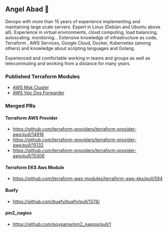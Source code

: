 ## Angel Abad 👋

Devops with more than 15 years of experience implementing and maintaining large scale servers. Expert in Linux (Debian and Ubuntu above all). Experience in virtual environments, cloud computing, load balancing, autoscaling, monitoring… Extensive knowledge of infrastructure as code, Terraform , AWS Services, Google Cloud, Docker, Kubernetes (among others) and knowledge about scripting languages and Golang.

Experienced and comfortable working in teams and groups as well as telecommuting and working from a distance for many years.

### Published Terraform Modules

  * [AWS Msk Cluster](https://registry.terraform.io/modules/angelabad/msk-cluster/aws/)
  * [AWS Vpc Dns Forwarder](https://registry.terraform.io/modules/angelabad/vpc-dns-forwarder/aws/)

### Merged PRs

#### Terraform AWS Provider

  * https://github.com/terraform-providers/terraform-provider-aws/pull/14918
  * https://github.com/terraform-providers/terraform-provider-aws/pull/15132
  * https://github.com/terraform-providers/terraform-provider-aws/pull/15306

#### Terraform EKS Aws Module

  * https://github.com/terraform-aws-modules/terraform-aws-eks/pull/594
  
#### Buefy

  * https://github.com/buefy/buefy/pull/1378/
  
#### pm2_nagios

  * https://github.com/poysama/pm2_nagios/pull/1
 
